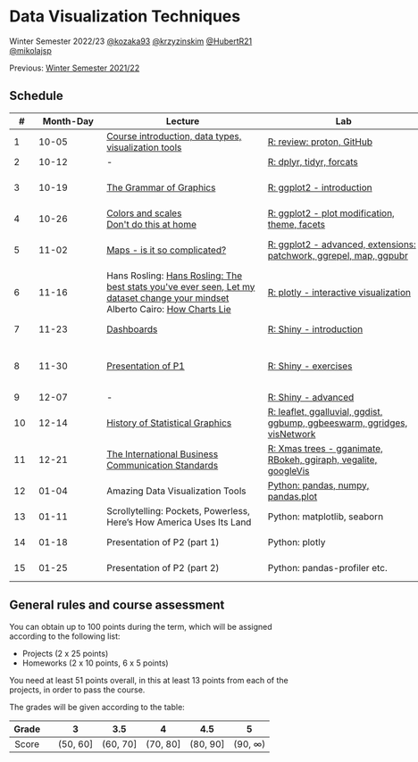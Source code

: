 # Data Visualization Techniques

Winter Semester 2022/23 [@kozaka93](https://github.com/kozaka93) [@krzyzinskim](https://github.com/krzyzinskim) [@HubertR21](https://github.com/HubertR21) [@mikolajsp](https://github.com/mikolajsp)

Previous: [Winter Semester 2021/22](https://github.com/mini-pw/2022Z-DataVisualizationTechniques)

## Schedule

<table style="undefined;table-layout: fixed; width: 961px">
<colgroup>
<col style="width: 45">
<col style="width: 125px">
<col style="width: 300px">
<col style="width: 300px">
<col style="width: 140px">
<col style="width: 80px">
</colgroup>
<thead>
  <tr>
    <th>#</th>
    <th>Month-Day</th>
    <th>Lecture</th>
    <th>Lab</th>
    <th>Project</th>
    <th>Points</th>
  </tr>
</thead>
<tbody>
  <tr>
    <td rowspan="4">1</td>
    <td rowspan="4">10-05</td>
    <td rowspan="4"><a href=https://github.com/MI2-Education/2023Z-DataVisualizationTechniques/blob/main/lectures/L1-Intro.pdf target="_blank" rel="noopener noreferrer">Course introduction, data types, visualization tools</a></td>
    <td rowspan="4"><a href=https://github.com/MI2-Education/2023Z-DataVisualizationTechniques/tree/main/labs/lab1 target="_blank" rel="noopener noreferrer">R: review: proton, GitHub</a></td>
    <td rowspan="4"><a href=https://github.com/MI2-Education/2023Z-DataVisualizationTechniques/tree/main/projects/project1 target="_blank" rel="noopener noreferrer">Introducing&nbsp;&nbsp;P1</a></td>
    <td rowspan="4"></td>
  </tr>
  <tr>
  </tr>
  <tr>
  </tr>
  <tr>
  </tr>
  <tr>
    <td rowspan="4">2</td>
    <td rowspan="4">10-12</td>
    <td rowspan="4">-</td>
    <td rowspan="4"><a href=https://github.com/MI2-Education/2023Z-DataVisualizationTechniques/tree/main/labs/lab2 target="_blank" rel="noopener noreferrer">R: dplyr, tidyr, forcats</a></td>
    <td rowspan="4">Group work</td>
    <td rowspan="4">P1 (1p)</td>
  </tr>
  <tr>
  </tr>
  <tr>
  </tr>
  <tr>
  </tr>
  <tr>
    <td rowspan="4">3</td>
    <td rowspan="4">10-19</td>
    <td rowspan="4"><a href=https://github.com/MI2-Education/2023Z-DataVisualizationTechniques/blob/main/lectures/L2-gramatyka.pdf target="_blank" rel="noopener noreferrer">The Grammar of Graphics</a></td>
    <td rowspan="4"><a href=https://github.com/MI2-Education/2023Z-DataVisualizationTechniques/tree/main/labs/lab3 target="_blank" rel="noopener noreferrer">R: ggplot2 - introduction</a></td>
    <td rowspan="4">Data exploration</td>
    <td rowspan="4">P1 (1p)<br><a href="https://github.com/MI2-Education/2023Z-DataVisualizationTechniques/issues/69"> HW1 (5p) </a></td>
  </tr>
  <tr>
  </tr>
  <tr>
  </tr>
  <tr>
  </tr>
  <tr>
    <td rowspan="4">4</td>
    <td rowspan="4">10-26</td>
    <td rowspan="4"><a href=https://github.com/MI2-Education/2023Z-DataVisualizationTechniques/blob/main/lectures/L3-kolory-skale.pdf target="_blank" rel="noopener noreferrer">Colors and scales <br> Don't do this at home</a></td>
    <td rowspan="4"><a href=https://github.com/MI2-Education/2023Z-DataVisualizationTechniques/tree/main/labs/lab4 target="_blank" rel="noopener noreferrer">R: ggplot2 - plot modification, theme, facets</a></td>
    <td rowspan="4">First visualizations</td>
    <td rowspan="4">P1 (1p)</td>
  </tr>
  <tr>
  </tr>
  <tr>
  </tr>
  <tr>
  </tr>
  <tr>
    <td rowspan="4">5</td>
    <td rowspan="4">11-02</td>
    <td rowspan="4"><a href=https://github.com/MI2-Education/2023Z-DataVisualizationTechniques/blob/main/lectures/L4-maps.pdf target="_blank" rel="noopener noreferrer">Maps - is it so complicated?</a></td>
    <td rowspan="4"><a href=https://github.com/MI2-Education/2023Z-DataVisualizationTechniques/tree/main/labs/lab5 target="_blank" rel="noopener noreferrer"> R: ggplot2 - advanced, extensions: patchwork, ggrepel, map, ggpubr</a></td>
    <td rowspan="4">Advanced visualizations</td>
    <td rowspan="4">P1 (1p)<br><a href=https://github.com/MI2-Education/2023Z-DataVisualizationTechniques/issues/140 target="_blank" rel="noopener noreferrer">HW2 (5p)</a></td>
  </tr>
  <tr>
  </tr>
  <tr>
  </tr>
  <tr>
  </tr>
  <tr>
    <td rowspan="4">6</td>
    <td rowspan="4">11-16</td>
    <td rowspan="4">Hans Rosling: <a href="https://www.ted.com/talks/hans_rosling_the_best_stats_you_ve_ever_seen" target="_blank" rel="noopener noreferrer">Hans Rosling: The best stats you've ever seen</a>,<a href="https://www.ted.com/talks/hans_rosling_let_my_dataset_change_your_mindset" target="_blank" rel="noopener noreferrer"> Let my dataset change your mindset</a> <br> Alberto Cairo: <a href=https://github.com/MI2-Education/2023Z-DataVisualizationTechniques/blob/main/lectures/L6-HowChartsLie.pdf target="_blank" rel="noopener noreferrer">How Charts Lie </a></td>
    <td rowspan="4"><a href=https://github.com/MI2-Education/2023Z-DataVisualizationTechniques/tree/main/labs/lab6  target="_blank" rel="noopener noreferrer">R: plotly - interactive visualization</a></td>
    <td rowspan="4">Prototype</td>
    <td rowspan="4">P1 (1p)</td>
  </tr>
  <tr>
  </tr>
  <tr>
  </tr>
  <tr>
  </tr>
  <tr>
    <td rowspan="4">7</td>
    <td rowspan="4">11-23</td>
    <td rowspan="4"><a href=https://github.com/MI2-Education/2023Z-DataVisualizationTechniques/blob/main/lectures/L7-dashboard.pdf target="_blank" rel="noopener noreferrer">Dashboards</a></td>
    <td rowspan="4"><a href=https://github.com/MI2-Education/2023Z-DataVisualizationTechniques/tree/main/labs/lab7  target="_blank" rel="noopener noreferrer">R: Shiny - introduction</a></td>
    <td rowspan="4">Consultations</td>
    <td rowspan="4"><a href=https://github.com/MI2-Education/2023Z-DataVisualizationTechniques/issues/162 target="_blank" rel="noopener noreferrer">HW3 (10p)</a></td>
  </tr>
  <tr>
  </tr>
  <tr>
  </tr>
  <tr>
  </tr>
  <tr>
    <td rowspan="4">8</td>
    <td rowspan="4">11-30</td>
    <td rowspan="4"><a href=https://github.com/MI2-Education/2023Z-DataVisualizationTechniques/blob/main/projects/project1/README.md target="_blank" rel="noopener noreferrer">Presentation of P1</a></td>
    <td rowspan="4"><a href=https://github.com/MI2-Education/2023Z-DataVisualizationTechniques/tree/main/labs/lab8 target="_blank" rel="noopener noreferrer">R: Shiny - exercises</a> </td>
    <td rowspan="4">Discussing P1 <br><a href=https://github.com/MI2-Education/2023Z-DataVisualizationTechniques/blob/main/projects/project2/ target="_blank" rel="noopener noreferrer">Introducing P2</a></td>
    <td rowspan="4"><a href=https://github.com/MI2-Education/2023Z-DataVisualizationTechniques/issues/247 target="_blank" rel="noopener noreferrer"> HW4 (5p)</a><br>P1 (20p)</td>
  </tr>
  <tr>
  </tr>
  <tr>
  </tr>
  <tr>
  </tr>
  <tr>
    <td rowspan="4">9</td>
    <td rowspan="4">12-07</td>
    <td rowspan="4"> - </td>
    <td rowspan="4"><a href=https://github.com/MI2-Education/2023Z-DataVisualizationTechniques/tree/main/labs/lab9 target="_blank" rel="noopener noreferrer">R: Shiny - advanced</a></td>
    <td rowspan="4">Group work</td>
    <td rowspan="4">P2 (1p)</td>
  </tr>
  <tr>
  </tr>
  <tr>
  </tr>
  <tr>
  </tr>
  <tr>
    <td rowspan="4">10</td>
    <td rowspan="4">12-14</td>
    <td rowspan="4"><a href=https://github.com/MI2-Education/2023Z-DataVisualizationTechniques/blob/main/lectures/L10-historia.pdf target="_blank" rel="noopener noreferrer">History of Statistical Graphics</a></td>
    <td rowspan="4"><a href=https://github.com/MI2-Education/2023Z-DataVisualizationTechniques/tree/main/labs/lab10 target="_blank" rel="noopener noreferrer">R: leaflet, ggalluvial, ggdist, ggbump, ggbeeswarm, ggridges, visNetwork</a></td>
    <td rowspan="4">Consultations</td>
    <td rowspan="4"><a href="https://github.com/MI2-Education/2023Z-DataVisualizationTechniques/issues/330" target="_blank" rel="noopener noreferrer">HW5 (10p)</a></td>
  </tr>
  <tr>
  </tr>
  <tr>
  </tr>
  <tr>
  </tr>
  <tr>
    <td rowspan="4">11</td>
    <td rowspan="4">12-21</td>
    <td rowspan="4"><a href=https://github.com/MI2-Education/2023Z-DataVisualizationTechniques/blob/main/lectures/L11-IBCS.pdf target="_blank" rel="noopener noreferrer">The International Business Communication Standards</a></td>
    <td rowspan="4"><a href=https://github.com/MI2-Education/2023Z-DataVisualizationTechniques/tree/main/labs/lab11 target="_blank" rel="noopener noreferrer">R: Xmas trees - gganimate, RBokeh, ggiraph, vegalite, googleVis</a></td>
    <td rowspan="4">Data analysis</td>
    <td rowspan="4">P2 (2p)<br><a href=https://github.com/MI2-Education/2023Z-DataVisualizationTechniques/issues/375 target="_blank" rel="noopener noreferrer">HW6 (5p)</a></td>
  </tr>
  <tr>
  </tr>
  <tr>
  </tr>
  <tr>
  </tr>
  <tr>
    <td rowspan="4">12</td>
    <td rowspan="4">01-04</td>
    <td rowspan="4">Amazing Data Visualization Tools</td>
    <td rowspan="4"><a href=https://github.com/MI2-Education/2023Z-DataVisualizationTechniques/tree/main/labs/lab12 target="_blank" rel="noopener noreferrer">Python: pandas, numpy, pandas.plot</a></td>
    <td rowspan="4">Consultations</td>
    <td rowspan="4"><a href=https://github.com/MI2-Education/2023Z-DataVisualizationTechniques/issues/380 target="_blank" rel="noopener noreferrer">HW7 (5p)</a></td>
  </tr>
  <tr>
  </tr>
  <tr>
  </tr>
  <tr>
  </tr>
  <tr>
    <td rowspan="4">13</td>
    <td rowspan="4">01-11</td>
    <td rowspan="4">Scrollytelling: Pockets, Powerless, Here’s How America Uses Its Land</td>
    <td rowspan="4">Python: matplotlib, seaborn</td>
    <td rowspan="4">Prototype</td>
    <td rowspan="4">P2 (2p)</td>
  </tr>
  <tr>
  </tr>
  <tr>
  </tr>
  <tr>
  </tr>
  <tr>
    <td rowspan="4">14</td>
    <td rowspan="4">01-18</td>
    <td rowspan="4">Presentation of P2 (part 1)</td>
    <td rowspan="4">Python: plotly</td>
    <td rowspan="4">Discussing P2</td>
    <td rowspan="4">HW8 (5p)</td>
  </tr>
  <tr>
  </tr>
  <tr>
  </tr>
  <tr>
  </tr>
  <tr>
    <td rowspan="4">15</td>
    <td rowspan="4">01-25</td>
    <td rowspan="4">Presentation of P2 (part 2)</td>
    <td rowspan="4">Python: pandas-profiler etc.</td>
    <td rowspan="4">Consultations</td>
    <td rowspan="4">P2 (20p)</td>
  </tr>
  <tr>
  </tr>
  <tr>
  </tr>
  <tr>
  </tr>
</tbody>
</table>


## General rules and course assessment

You can obtain up to 100 points during the term, which will be assigned according to the following list:

- Projects (2 x 25 points)
- Homeworks (2 x 10 points, 6 x 5 points)

You need at least 51 points overall, in this at least 13 points from each of the projects, in order to pass the course.

The grades will be given according to the table:

| Grade |  | 3 | 3.5 | 4 | 4.5 | 5 |
|:---:| :---: |:---:|:---:|:---:|:---:|:---:|
| Score |  | (50, 60] | (60, 70] | (70, 80] | (80, 90] | (90, ∞) |
